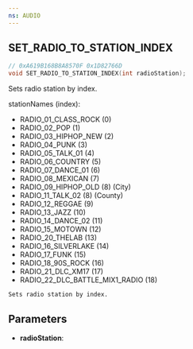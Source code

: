 ```yaml
---
ns: AUDIO
---
```

## SET_RADIO_TO_STATION_INDEX

```c
// 0xA619B168B8A8570F 0x1D82766D
void SET_RADIO_TO_STATION_INDEX(int radioStation);
```
Sets radio station by index.

stationNames (index):
- RADIO_01_CLASS_ROCK (0)
- RADIO_02_POP (1)
- RADIO_03_HIPHOP_NEW (2)
- RADIO_04_PUNK (3)
- RADIO_05_TALK_01 (4)
- RADIO_06_COUNTRY (5)
- RADIO_07_DANCE_01 (6)
- RADIO_08_MEXICAN (7)
- RADIO_09_HIPHOP_OLD (8) (City)
- RADIO_11_TALK_02 (8) (County)
- RADIO_12_REGGAE (9)
- RADIO_13_JAZZ (10)
- RADIO_14_DANCE_02 (11)
- RADIO_15_MOTOWN (12)
- RADIO_20_THELAB (13)
- RADIO_16_SILVERLAKE (14)
- RADIO_17_FUNK (15)
- RADIO_18_90S_ROCK (16)
- RADIO_21_DLC_XM17 (17)
- RADIO_22_DLC_BATTLE_MIX1_RADIO (18)
```
Sets radio station by index.  
```

## Parameters
* **radioStation**: 

